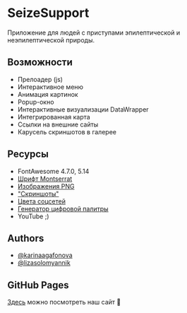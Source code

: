 # SeizeSupport

Приложение для людей с приступами эпилептической и неэпилептической природы.

## Возможности

- Прелоадер (js)
- Интерактивное меню
- Анимация картинок
- Popup-окно
- Интерактивные визуализации DataWrapper
- Интегрированная карта
- Ссылки на внешние сайты
- Карусель скриншотов в галерее


## Ресурсы
 - FontAwesome 4.7.0, 5.14
 - [Шрифт Montserrat](https://fonts.google.com/specimen/Montserrat)
 - [Изображения PNG](https://pngtree.com)
 - ["Скриншоты"](https://mockuphone.com)
 - [Цвета соцсетей](https://materialui.co/socialcolors/)
 - [Генератор цифровой палитры](https://color.adobe.com/ru/create/color-wheel)
 - YouTube ;) 

## Authors

- [@karinaagafonova](https://github.com/KarinaITMO2)
- [@lizasolomyannik](https://github.com/lizasolomyannik)


## GitHub Pages

[Здесь](https://lizasolomyannik.github.io/SeizeSupport2/) можно посмотреть наш сайт 🐾
